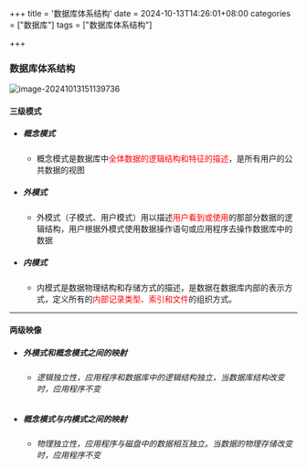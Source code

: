 +++
title = '数据库体系结构'
date = 2024-10-13T14:26:01+08:00
categories = ["数据库"]
tags = ["数据库体系结构"]

+++



### 数据库体系结构



![image-20241013151139736](https://filestore.lifepoem.fun/know/202410131511771.png)



#### 三级模式



- ##### 概念模式

  - 概念模式是数据库中<font color='red'>全体数据的逻辑结构和特征的描述</font>，是所有用户的公共数据的视图

- ##### 外模式

  - 外模式（子模式、用户模式）用以描述<font color='red'>用户看到或使用</font>的那部分数据的逻辑结构，用户根据外模式使用数据操作语句或应用程序去操作数据库中的数据

- ##### 内模式

  - 内模式是数据物理结构和存储方式的描述，是数据在数据库内部的表示方式，定义所有的<font color='red'>内部记录类型、索引和文件</font>的组织方式。





---



#### 两级映像



- ##### 外模式和概念模式之间的映射

  - ###### 逻辑独立性，应用程序和数据库中的逻辑结构独立，当数据库结构改变时，应用程序不变

- ##### 概念模式与内模式之间的映射

  - ###### 物理独立性，应用程序与磁盘中的数据相互独立。当数据的物理存储改变时，应用程序不变



